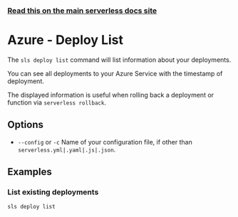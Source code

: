 <!--
title: Serverless Framework Commands - Azure Functions - Deploy List
menuText: deploy list
menuOrder: 3
description: List your previous ARM deployments
layout: Doc
-->

<!-- DOCS-SITE-LINK:START automatically generated  -->

### [Read this on the main serverless docs site](https://www.serverless.com/framework/docs/providers/aws/cli-reference/deploy-list)

<!-- DOCS-SITE-LINK:END -->

# Azure - Deploy List

The `sls deploy list` command will list information about your deployments.

You can see all deployments to your Azure Service with the timestamp of deployment.

The displayed information is useful when rolling back a deployment or function via `serverless rollback`.

## Options

- `--config` or `-c` Name of your configuration file, if other than `serverless.yml|.yaml|.js|.json`.

## Examples

### List existing deployments

```bash
sls deploy list
```
